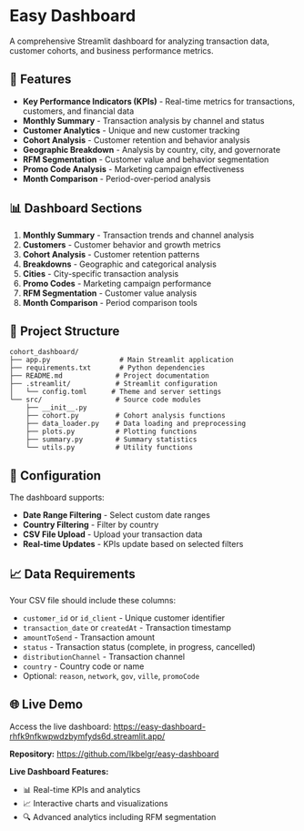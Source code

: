 # Easy Dashboard

A comprehensive Streamlit dashboard for analyzing transaction data, customer cohorts, and business performance metrics.

## 🚀 Features

- **Key Performance Indicators (KPIs)** - Real-time metrics for transactions, customers, and financial data
- **Monthly Summary** - Transaction analysis by channel and status
- **Customer Analytics** - Unique and new customer tracking
- **Cohort Analysis** - Customer retention and behavior analysis
- **Geographic Breakdown** - Analysis by country, city, and governorate
- **RFM Segmentation** - Customer value and behavior segmentation
- **Promo Code Analysis** - Marketing campaign effectiveness
- **Month Comparison** - Period-over-period analysis

## 📊 Dashboard Sections

1. **Monthly Summary** - Transaction trends and channel analysis
2. **Customers** - Customer behavior and growth metrics
3. **Cohort Analysis** - Customer retention patterns
4. **Breakdowns** - Geographic and categorical analysis
5. **Cities** - City-specific transaction analysis
6. **Promo Codes** - Marketing campaign performance
7. **RFM Segmentation** - Customer value analysis
8. **Month Comparison** - Period comparison tools

## 📁 Project Structure

```
cohort_dashboard/
├── app.py                 # Main Streamlit application
├── requirements.txt       # Python dependencies
├── README.md             # Project documentation
├── .streamlit/           # Streamlit configuration
│   └── config.toml      # Theme and server settings
└── src/                  # Source code modules
    ├── __init__.py
    ├── cohort.py         # Cohort analysis functions
    ├── data_loader.py    # Data loading and preprocessing
    ├── plots.py          # Plotting functions
    ├── summary.py        # Summary statistics
    └── utils.py          # Utility functions
```

## 🔧 Configuration

The dashboard supports:
- **Date Range Filtering** - Select custom date ranges
- **Country Filtering** - Filter by country
- **CSV File Upload** - Upload your transaction data
- **Real-time Updates** - KPIs update based on selected filters

## 📈 Data Requirements

Your CSV file should include these columns:
- `customer_id` or `id_client` - Unique customer identifier
- `transaction_date` or `createdAt` - Transaction timestamp
- `amountToSend` - Transaction amount
- `status` - Transaction status (complete, in progress, cancelled)
- `distributionChannel` - Transaction channel
- `country` - Country code or name
- Optional: `reason`, `network`, `gov`, `ville`, `promoCode`

## 🌐 Live Demo

Access the live dashboard: https://easy-dashboard-rhfk9nfkwpwdzbymfyds6d.streamlit.app/

**Repository:** https://github.com/Ikbelgr/easy-dashboard

**Live Dashboard Features:**
- 📊 Real-time KPIs and analytics
- 📈 Interactive charts and visualizations
- 🔍 Advanced analytics including RFM segmentation 
